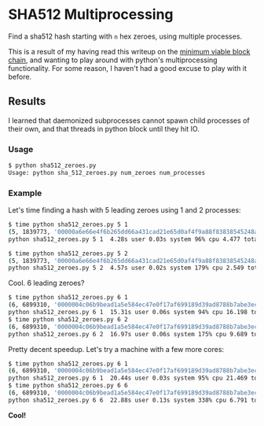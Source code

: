 SHA512 Multiprocessing
======================

Find a sha512 hash starting with `n` hex zeroes, using multiple processes.

This is a result of my having read this writeup on the [minimum viable block
chain](http://www.igvita.com/2014/05/05/minimum-viable-block-chain/), and
wanting to play around with python's multiprocessing functionality.  For some
reason, I haven't had a good excuse to play with it before.

Results
-------

I learned that daemonized subprocesses cannot spawn child processes of their
own, and that threads in python block until they hit IO.

### Usage ###

```bash
$ python sha512_zeroes.py
Usage: python sha_512_zeroes.py num_zeroes num_processes
```

### Example ###

Let's time finding a hash with 5 leading zeroes using 1 and 2 processes:

```bash
$ time python sha512_zeroes.py 5 1
(5, 1839773, '00000a6e66e4f6b265dd66a431cad21e65d0af4f9a88f83838545248ae2eaf326327b357cdc856ad10e94070afb2e559c4b374667f5bdd58aa5b3bdeec27cf5f')
python sha512_zeroes.py 5 1  4.28s user 0.03s system 96% cpu 4.477 total

$ time python sha512_zeroes.py 5 2
(5, 1839773, '00000a6e66e4f6b265dd66a431cad21e65d0af4f9a88f83838545248ae2eaf326327b357cdc856ad10e94070afb2e559c4b374667f5bdd58aa5b3bdeec27cf5f')
python sha512_zeroes.py 5 2  4.57s user 0.02s system 179% cpu 2.549 total
```

Cool. 6 leading zeroes?

```bash
$ time python sha512_zeroes.py 6 1
(6, 6899310, '0000004c06b9bead1a5e584ec47e0f17af699189d39ad8788b7abe3ec0dc4c31ff13f06f4932af2d833e1e00e70593a0ca3ae2f2641450fe83a7227ed4890f71')
python sha512_zeroes.py 6 1  15.31s user 0.06s system 94% cpu 16.198 total
$ time python sha512_zeroes.py 6 2
(6, 6899310, '0000004c06b9bead1a5e584ec47e0f17af699189d39ad8788b7abe3ec0dc4c31ff13f06f4932af2d833e1e00e70593a0ca3ae2f2641450fe83a7227ed4890f71')
python sha512_zeroes.py 6 2  16.97s user 0.06s system 175% cpu 9.689 total
```

Pretty decent speedup. Let's try a machine with a few more cores:

```bash
$ time python sha512_zeroes.py 6 1
(6, 6899310, '0000004c06b9bead1a5e584ec47e0f17af699189d39ad8788b7abe3ec0dc4c31ff13f06f4932af2d833e1e00e70593a0ca3ae2f2641450fe83a7227ed4890f71')
python sha512_zeroes.py 6 1  20.44s user 0.03s system 95% cpu 21.469 total
$ time python sha512_zeroes.py 6 6
(6, 6899310, '0000004c06b9bead1a5e584ec47e0f17af699189d39ad8788b7abe3ec0dc4c31ff13f06f4932af2d833e1e00e70593a0ca3ae2f2641450fe83a7227ed4890f71')
python sha512_zeroes.py 6 6  22.88s user 0.13s system 338% cpu 6.791 total
```

**Cool!**
